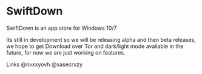 # SwiftDown
SwiftDown is an app store for Windows 10/7

Its still in development so we will be releasing alpha and then beta releases, we hope to get Download over Tor and dark/light mode available in the future, for now we are just working on features.

Links
@nvxxyovh
@xasecrxzy
